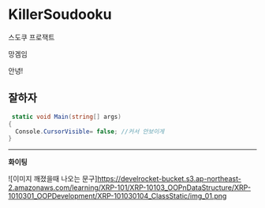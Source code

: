 # KillerSoudooku
 스도쿠 프로잭트


망겜임


안녕!
## 잘하자
```cs
 static void Main(string[] args)
{
  Console.CursorVisible= false; //커서 안보이게
}
```
---
**화이팅**

![이미지 깨졌을때 나오는 문구]https://develrocket-bucket.s3.ap-northeast-2.amazonaws.com/learning/XRP-101/XRP-10103_OOPnDataStructure/XRP-1010301_OOPDevelopment/XRP-101030104_ClassStatic/img_01.png
